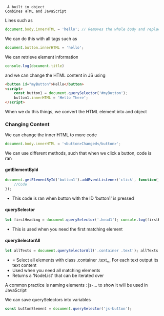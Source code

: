 
	 A built in object
	Combines HTML and JavaScript

Lines such as
```JavaScript
document.body.innerHTML = 'hello'; // Removes the whole body and replaces it with 'hello'
```

We can do this with all tags such as
```JavaScript
document.button.innerHTML = 'hello';
```

We can retrieve element information
```Javascript
console.log(document.title)
```

and we can change the HTML content in JS using
```HTML
<button id="myButton">Hello</button>
<script>
	const button1 = document.querySelector('#myButton');
	button1.innerHTML = 'Hello There';
</script>
```

When we do this things, we convert the HTML element into and object

### Changing Content

We can change the inner HTML to more code
```JavaScript
document.body.innerHTML = '<button>Changed</button>';
```



We can use different methods, such that when we click a button, code is ran

#### getElementById 
```JavaScript
document.getElementById('button1').addEventListener('click', function() {
	//Code
});
```
- This code is ran when button with the ID 'button1' is pressed

#### querySelector
```JavaScript
let firstHeading = document.querySelector('.head1'); console.log(firstHeading.textContent); // Output: "Main Heading"
```
- This is used when you need the first matching element

#### querySelectorAll

```JavaScript
let allTexts = document.querySelectorAll('.container .text'); allTexts.forEach(text => { console.log(text.textContent);
```
- = Select all elements with class .container .text,,, For each text output its text content
- Used when you need all matching elements
- Returns a 'NodeList' that can be iterated over


A common practice is naming elements : js-... to show it will be used in JavaScript

We can save querySelectors into variables
```JavaScript
const buttonElement = document.querySelector('js-button');
```